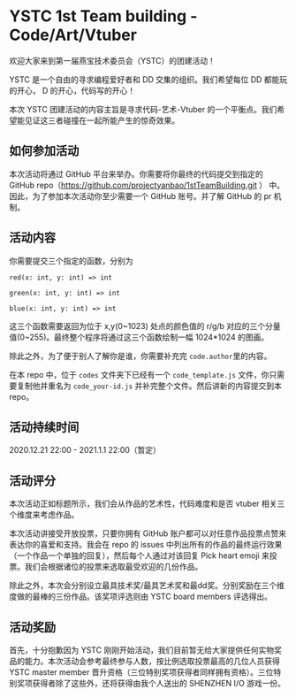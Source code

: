 # YSTC 1st Team building - Code/Art/Vtuber

欢迎大家来到第一届燕宝技术委员会（YSTC）的团建活动！

YSTC 是一个自由的寻求编程爱好者和 DD 交集的组织。我们希望每位 DD 都能玩的开心， D 的开心，代码写的开心！

本次 YSTC 团建活动的内容主旨是寻求代码-艺术-Vtuber 的一个平衡点。我们希望能见证这三者碰撞在一起所能产生的惊奇效果。

## 如何参加活动

本次活动将通过 GitHub 平台来举办。你需要将你最终的代码提交到指定的 GitHub repo（https://github.com/projectyanbao/1stTeamBuilding.git ） 中。因此，为了参加本次活动你至少需要一个 GitHub 账号。并了解 GitHub 的 pr 机制。

## 活动内容

你需要提交三个指定的函数，分别为

```
red(x: int, y: int) => int

green(x: int, y: int) => int

blue(x: int, y: int) => int
```

这三个函数需要返回为位于 x,y(0~1023) 处点的颜色值的 r/g/b 对应的三个分量值(0~255)。最终整个程序将通过这三个函数绘制一幅 1024*1024 的图画。

除此之外，为了便于别人了解你是谁，你需要补充完 `code.author`里的内容。

在本 repo 中，位于 `codes` 文件夹下已经有一个 `code_template.js` 文件，你只需要复制他并重名为 `code_your-id.js` 并补完整个文件。然后讲新的内容提交到本 repo。

## 活动持续时间

2020.12.21 22:00 - 2021.1.1 22:00（暂定）

## 活动评分

本次活动正如标题所示，我们会从作品的艺术性，代码难度和是否 vtuber 相关三个维度来考虑作品。

本次活动讲接受开放投票，只要你拥有 GitHub 账户都可以对任意作品投票点赞来表达你的喜爱和支持。我会在 repo 的 issues 中列出所有的作品的最终运行效果（一个作品一个单独的回复），然后每个人通过对该回复 Pick heart emoji 来投票。我们会根据诸位的投票来选取最受欢迎的几份作品。

除此之外，本次会分别设立最具技术奖/最具艺术奖和最dd奖。分别奖励在三个维度做的最棒的三份作品。该奖项评选则由 YSTC board members 评选得出。

## 活动奖励

首先，十分抱歉因为 YSTC 刚刚开始活动，我们目前暂无给大家提供任何实物奖品的能力。本次活动会参考最终参与人数，按比例选取投票最高的几位人员获得 YSTC master member 晋升资格（三位特别奖项获得者同样拥有资格）。三位特别奖项获得者除了这些外，还将获得由我个人送出的 SHENZHEN I/O 游戏一份。
